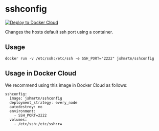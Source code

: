 # sshconfig

[![Deploy to Docker Cloud](https://files.cloud.docker.com/images/deploy-to-dockercloud.svg)](https://cloud.docker.com/stack/deploy/)

Changes the hosts default ssh port using a container.

## Usage

    docker run -v /etc/ssh:/etc/ssh -e SSH_PORT="2222" jshmrtn/sshconfig

## Usage in Docker Cloud

We recommend using this image in Docker Cloud as follows:

    sshconfig:
      image: jshmrtn/sshconfig
      deployment_strategy: every_node
      autodestroy: no
      environment:
        - SSH_PORT=2222
      volumes:
        - /etc/ssh:/etc/ssh:rw
